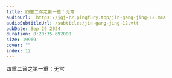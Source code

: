 ```yaml
---
title: 四重二谛之第一重：无常
audioUrl:  https://jgj-r2.pingfury.top/jin-gang-jing-12.m4a
audioSubtitleUrl: /subtitles/jin-gang-jing-12.vtt
pubDate: Sep 29 2024
duration: 0:20:35.692000
size: 19969
cover: ""
index: 12
---
```

四重二谛之第一重：无常